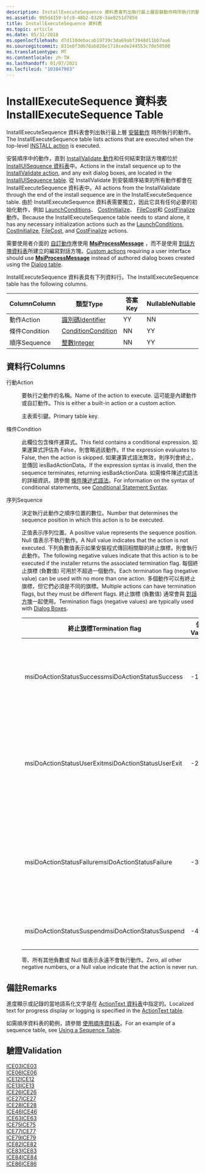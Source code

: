 ```yaml
---
description: InstallExecuteSequence 資料表會列出執行最上層安裝動作時所執行的動作。
ms.assetid: 995d4159-bfc9-48b2-8328-3ae8251d785d
title: InstallExecuteSequence 資料表
ms.topic: article
ms.date: 05/31/2018
ms.openlocfilehash: d7d110debacab19739c3da69abf3948d11bb7aa6
ms.sourcegitcommit: 831e8f3db78ab820e1710cede244553c70e50500
ms.translationtype: MT
ms.contentlocale: zh-TW
ms.lasthandoff: 01/07/2021
ms.locfileid: "103847903"
---
```

# <a name="installexecutesequence-table"></a><span data-ttu-id="907de-103">InstallExecuteSequence 資料表</span><span class="sxs-lookup"><span data-stu-id="907de-103">InstallExecuteSequence Table</span></span>

<span data-ttu-id="907de-104">InstallExecuteSequence 資料表會列出執行最上層 [安裝動作](install-action.md) 時所執行的動作。</span><span class="sxs-lookup"><span data-stu-id="907de-104">The InstallExecuteSequence table lists actions that are executed when the top-level [INSTALL action](install-action.md) is executed.</span></span>

<span data-ttu-id="907de-105">安裝順序中的動作，直到 [InstallValidate 動作](installvalidate-action.md)和任何結束對話方塊都位於 [InstallUISequence 資料表](installuisequence-table.md)中。</span><span class="sxs-lookup"><span data-stu-id="907de-105">Actions in the install sequence up to the [InstallValidate action](installvalidate-action.md), and any exit dialog boxes, are located in the [InstallUISequence table](installuisequence-table.md).</span></span> <span data-ttu-id="907de-106">從 InstallValidate 到安裝順序結束的所有動作都會在 InstallExecuteSequence 資料表中。</span><span class="sxs-lookup"><span data-stu-id="907de-106">All actions from the InstallValidate through the end of the install sequence are in the InstallExecuteSequence table.</span></span> <span data-ttu-id="907de-107">由於 InstallExecuteSequence 資料表需要獨立，因此它具有任何必要的初始化動作，例如 [LaunchConditions](launchconditions-action.md)、 [CostInitialize](costinitialize-action.md)、 [FileCost](filecost-action.md)和 [CostFinalize](costfinalize-action.md) 動作。</span><span class="sxs-lookup"><span data-stu-id="907de-107">Because the InstallExecuteSequence table needs to stand alone, it has any necessary initialization actions such as the [LaunchConditions](launchconditions-action.md), [CostInitialize](costinitialize-action.md), [FileCost](filecost-action.md), and [CostFinalize](costfinalize-action.md) actions.</span></span>

<span data-ttu-id="907de-108">需要使用者介面的 [自訂動作](custom-actions.md)應使用 [**MsiProcessMessage**](/windows/desktop/api/Msiquery/nf-msiquery-msiprocessmessage) ，而不是使用 [對話方塊資料表](dialog-table.md)所建立的編寫對話方塊。</span><span class="sxs-lookup"><span data-stu-id="907de-108">[Custom actions](custom-actions.md) requiring a user interface should use [**MsiProcessMessage**](/windows/desktop/api/Msiquery/nf-msiquery-msiprocessmessage) instead of authored dialog boxes created using the [Dialog table](dialog-table.md).</span></span>

<span data-ttu-id="907de-109">InstallExecuteSequence 資料表具有下列資料行。</span><span class="sxs-lookup"><span data-stu-id="907de-109">The InstallExecuteSequence table has the following columns.</span></span>



| <span data-ttu-id="907de-110">Column</span><span class="sxs-lookup"><span data-stu-id="907de-110">Column</span></span>    | <span data-ttu-id="907de-111">類型</span><span class="sxs-lookup"><span data-stu-id="907de-111">Type</span></span>                         | <span data-ttu-id="907de-112">答案</span><span class="sxs-lookup"><span data-stu-id="907de-112">Key</span></span> | <span data-ttu-id="907de-113">Nullable</span><span class="sxs-lookup"><span data-stu-id="907de-113">Nullable</span></span> |
|-----------|------------------------------|-----|----------|
| <span data-ttu-id="907de-114">動作</span><span class="sxs-lookup"><span data-stu-id="907de-114">Action</span></span>    | [<span data-ttu-id="907de-115">識別碼</span><span class="sxs-lookup"><span data-stu-id="907de-115">Identifier</span></span>](identifier.md) | <span data-ttu-id="907de-116">Y</span><span class="sxs-lookup"><span data-stu-id="907de-116">Y</span></span>   | <span data-ttu-id="907de-117">N</span><span class="sxs-lookup"><span data-stu-id="907de-117">N</span></span>        |
| <span data-ttu-id="907de-118">條件</span><span class="sxs-lookup"><span data-stu-id="907de-118">Condition</span></span> | [<span data-ttu-id="907de-119">Condition</span><span class="sxs-lookup"><span data-stu-id="907de-119">Condition</span></span>](condition.md)   | <span data-ttu-id="907de-120">N</span><span class="sxs-lookup"><span data-stu-id="907de-120">N</span></span>   | <span data-ttu-id="907de-121">Y</span><span class="sxs-lookup"><span data-stu-id="907de-121">Y</span></span>        |
| <span data-ttu-id="907de-122">順序</span><span class="sxs-lookup"><span data-stu-id="907de-122">Sequence</span></span>  | [<span data-ttu-id="907de-123">整數</span><span class="sxs-lookup"><span data-stu-id="907de-123">Integer</span></span>](integer.md)       | <span data-ttu-id="907de-124">N</span><span class="sxs-lookup"><span data-stu-id="907de-124">N</span></span>   | <span data-ttu-id="907de-125">Y</span><span class="sxs-lookup"><span data-stu-id="907de-125">Y</span></span>        |



 

## <a name="columns"></a><span data-ttu-id="907de-126">資料行</span><span class="sxs-lookup"><span data-stu-id="907de-126">Columns</span></span>

<dl> <dt>

<span data-ttu-id="907de-127"><span id="Action"></span><span id="action"></span><span id="ACTION"></span>行動</span><span class="sxs-lookup"><span data-stu-id="907de-127"><span id="Action"></span><span id="action"></span><span id="ACTION"></span>Action</span></span>
</dt> <dd>

<span data-ttu-id="907de-128">要執行之動作的名稱。</span><span class="sxs-lookup"><span data-stu-id="907de-128">Name of the action to execute.</span></span> <span data-ttu-id="907de-129">這可能是內建動作或自訂動作。</span><span class="sxs-lookup"><span data-stu-id="907de-129">This is either a built-in action or a custom action.</span></span>

<span data-ttu-id="907de-130">主表索引鍵。</span><span class="sxs-lookup"><span data-stu-id="907de-130">Primary table key.</span></span>

</dd> <dt>

<span data-ttu-id="907de-131"><span id="Condition"></span><span id="condition"></span><span id="CONDITION"></span>條件</span><span class="sxs-lookup"><span data-stu-id="907de-131"><span id="Condition"></span><span id="condition"></span><span id="CONDITION"></span>Condition</span></span>
</dt> <dd>

<span data-ttu-id="907de-132">此欄位包含條件運算式。</span><span class="sxs-lookup"><span data-stu-id="907de-132">This field contains a conditional expression.</span></span> <span data-ttu-id="907de-133">如果運算式評估為 False，則會略過該動作。</span><span class="sxs-lookup"><span data-stu-id="907de-133">If the expression evaluates to False, then the action is skipped.</span></span> <span data-ttu-id="907de-134">如果運算式語法無效，則序列會終止，並傳回 iesBadActionData。</span><span class="sxs-lookup"><span data-stu-id="907de-134">If the expression syntax is invalid, then the sequence terminates, returning iesBadActionData.</span></span> <span data-ttu-id="907de-135">如需條件陳述式語法的詳細資訊，請參閱 [條件陳述式語法](conditional-statement-syntax.md)。</span><span class="sxs-lookup"><span data-stu-id="907de-135">For information on the syntax of conditional statements, see [Conditional Statement Syntax](conditional-statement-syntax.md).</span></span>

</dd> <dt>

<span data-ttu-id="907de-136"><span id="Sequence"></span><span id="sequence"></span><span id="SEQUENCE"></span>序列</span><span class="sxs-lookup"><span data-stu-id="907de-136"><span id="Sequence"></span><span id="sequence"></span><span id="SEQUENCE"></span>Sequence</span></span>
</dt> <dd>

<span data-ttu-id="907de-137">決定執行此動作之順序位置的數位。</span><span class="sxs-lookup"><span data-stu-id="907de-137">Number that determines the sequence position in which this action is to be executed.</span></span>

<span data-ttu-id="907de-138">正值表示序列位置。</span><span class="sxs-lookup"><span data-stu-id="907de-138">A positive value represents the sequence position.</span></span> <span data-ttu-id="907de-139">Null 值表示不執行動作。</span><span class="sxs-lookup"><span data-stu-id="907de-139">A Null value indicates that the action is not executed.</span></span> <span data-ttu-id="907de-140">下列負數值表示如果安裝程式傳回相關聯的終止旗標，則會執行此動作。</span><span class="sxs-lookup"><span data-stu-id="907de-140">The following negative values indicate that this action is to be executed if the installer returns the associated termination flag.</span></span> <span data-ttu-id="907de-141">每個終止旗標 (負數值) 可用於不超過一個動作。</span><span class="sxs-lookup"><span data-stu-id="907de-141">Each termination flag (negative value) can be used with no more than one action.</span></span> <span data-ttu-id="907de-142">多個動作可以有終止旗標，但它們必須是不同的旗標。</span><span class="sxs-lookup"><span data-stu-id="907de-142">Multiple actions can have termination flags, but they must be different flags.</span></span> <span data-ttu-id="907de-143">終止旗標 (負數值) 通常會與 [對話方塊](dialog-boxes.md)一起使用。</span><span class="sxs-lookup"><span data-stu-id="907de-143">Termination flags (negative values) are typically used with [Dialog Boxes](dialog-boxes.md).</span></span>



| <span data-ttu-id="907de-144">終止旗標</span><span class="sxs-lookup"><span data-stu-id="907de-144">Termination flag</span></span>          | <span data-ttu-id="907de-145">值</span><span class="sxs-lookup"><span data-stu-id="907de-145">Value</span></span> | <span data-ttu-id="907de-146">描述</span><span class="sxs-lookup"><span data-stu-id="907de-146">Description</span></span>                                                                          |
|---------------------------|-------|--------------------------------------------------------------------------------------|
| <span data-ttu-id="907de-147">msiDoActionStatusSuccess</span><span class="sxs-lookup"><span data-stu-id="907de-147">msiDoActionStatusSuccess</span></span>  | <span data-ttu-id="907de-148">-1</span><span class="sxs-lookup"><span data-stu-id="907de-148">-1</span></span>    | <span data-ttu-id="907de-149">順利完成。</span><span class="sxs-lookup"><span data-stu-id="907de-149">Successful completion.</span></span> <span data-ttu-id="907de-150">與 [結束] [對話方塊一起使用](exit-dialog.md) 。</span><span class="sxs-lookup"><span data-stu-id="907de-150">Used with [Exit](exit-dialog.md) dialog boxes.</span></span>               |
| <span data-ttu-id="907de-151">msiDoActionStatusUserExit</span><span class="sxs-lookup"><span data-stu-id="907de-151">msiDoActionStatusUserExit</span></span> | <span data-ttu-id="907de-152">-2</span><span class="sxs-lookup"><span data-stu-id="907de-152">-2</span></span>    | <span data-ttu-id="907de-153">使用者終止安裝。</span><span class="sxs-lookup"><span data-stu-id="907de-153">User terminates install.</span></span> <span data-ttu-id="907de-154">搭配 [UserExit](userexit-dialog.md) 對話方塊使用。</span><span class="sxs-lookup"><span data-stu-id="907de-154">Used with [UserExit](userexit-dialog.md) dialog boxes.</span></span>     |
| <span data-ttu-id="907de-155">msiDoActionStatusFailure</span><span class="sxs-lookup"><span data-stu-id="907de-155">msiDoActionStatusFailure</span></span>  | <span data-ttu-id="907de-156">-3</span><span class="sxs-lookup"><span data-stu-id="907de-156">-3</span></span>    | <span data-ttu-id="907de-157">嚴重結束終止。</span><span class="sxs-lookup"><span data-stu-id="907de-157">Fatal exit terminates.</span></span> <span data-ttu-id="907de-158">搭配 [FatalError](fatalerror-dialog.md) 對話方塊使用。</span><span class="sxs-lookup"><span data-stu-id="907de-158">Used with a [FatalError](fatalerror-dialog.md) dialog boxes.</span></span> |
| <span data-ttu-id="907de-159">msiDoActionStatusSuspend</span><span class="sxs-lookup"><span data-stu-id="907de-159">msiDoActionStatusSuspend</span></span>  | <span data-ttu-id="907de-160">-4</span><span class="sxs-lookup"><span data-stu-id="907de-160">-4</span></span>    | <span data-ttu-id="907de-161">安裝已暫停。</span><span class="sxs-lookup"><span data-stu-id="907de-161">Install is suspended.</span></span>                                                                |



 

<span data-ttu-id="907de-162">零、所有其他負數或 Null 值表示永遠不會執行動作。</span><span class="sxs-lookup"><span data-stu-id="907de-162">Zero, all other negative numbers, or a Null value indicate that the action is never run.</span></span>

</dd> </dl>

## <a name="remarks"></a><span data-ttu-id="907de-163">備註</span><span class="sxs-lookup"><span data-stu-id="907de-163">Remarks</span></span>

<span data-ttu-id="907de-164">進度顯示或記錄的當地語系化文字是在 [ActionText 資料表](actiontext-table.md)中指定的。</span><span class="sxs-lookup"><span data-stu-id="907de-164">Localized text for progress display or logging is specified in the [ActionText table](actiontext-table.md).</span></span>

<span data-ttu-id="907de-165">如需順序資料表的範例，請參閱 [使用順序資料表](using-a-sequence-table.md)。</span><span class="sxs-lookup"><span data-stu-id="907de-165">For an example of a sequence table, see [Using a Sequence Table](using-a-sequence-table.md).</span></span>

## <a name="validation"></a><span data-ttu-id="907de-166">驗證</span><span class="sxs-lookup"><span data-stu-id="907de-166">Validation</span></span>

<dl>

[<span data-ttu-id="907de-167">ICE03</span><span class="sxs-lookup"><span data-stu-id="907de-167">ICE03</span></span>](ice03.md)  
[<span data-ttu-id="907de-168">ICE06</span><span class="sxs-lookup"><span data-stu-id="907de-168">ICE06</span></span>](ice06.md)  
[<span data-ttu-id="907de-169">ICE12</span><span class="sxs-lookup"><span data-stu-id="907de-169">ICE12</span></span>](ice12.md)  
[<span data-ttu-id="907de-170">ICE13</span><span class="sxs-lookup"><span data-stu-id="907de-170">ICE13</span></span>](ice13.md)  
[<span data-ttu-id="907de-171">ICE26</span><span class="sxs-lookup"><span data-stu-id="907de-171">ICE26</span></span>](ice26.md)  
[<span data-ttu-id="907de-172">ICE27</span><span class="sxs-lookup"><span data-stu-id="907de-172">ICE27</span></span>](ice27.md)  
[<span data-ttu-id="907de-173">ICE28</span><span class="sxs-lookup"><span data-stu-id="907de-173">ICE28</span></span>](ice28.md)  
[<span data-ttu-id="907de-174">ICE46</span><span class="sxs-lookup"><span data-stu-id="907de-174">ICE46</span></span>](ice46.md)  
[<span data-ttu-id="907de-175">ICE63</span><span class="sxs-lookup"><span data-stu-id="907de-175">ICE63</span></span>](ice63.md)  
[<span data-ttu-id="907de-176">ICE75</span><span class="sxs-lookup"><span data-stu-id="907de-176">ICE75</span></span>](ice75.md)  
[<span data-ttu-id="907de-177">ICE77</span><span class="sxs-lookup"><span data-stu-id="907de-177">ICE77</span></span>](ice77.md)  
[<span data-ttu-id="907de-178">ICE79</span><span class="sxs-lookup"><span data-stu-id="907de-178">ICE79</span></span>](ice79.md)  
[<span data-ttu-id="907de-179">ICE82</span><span class="sxs-lookup"><span data-stu-id="907de-179">ICE82</span></span>](ice82.md)  
[<span data-ttu-id="907de-180">ICE83</span><span class="sxs-lookup"><span data-stu-id="907de-180">ICE83</span></span>](ice83.md)  
[<span data-ttu-id="907de-181">ICE84</span><span class="sxs-lookup"><span data-stu-id="907de-181">ICE84</span></span>](ice84.md)  
[<span data-ttu-id="907de-182">ICE86</span><span class="sxs-lookup"><span data-stu-id="907de-182">ICE86</span></span>](ice86.md)  
</dl>

 

 



